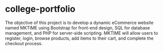 # college-portfolio
The objective of this project is to develop a dynamic eCommerce website named MKTIME using Bootstrap for front-end design, SQL for database management, and PHP for server-side scripting. MKTIME will allow users to register, login, browse products, add items to their cart, and complete the checkout process.
